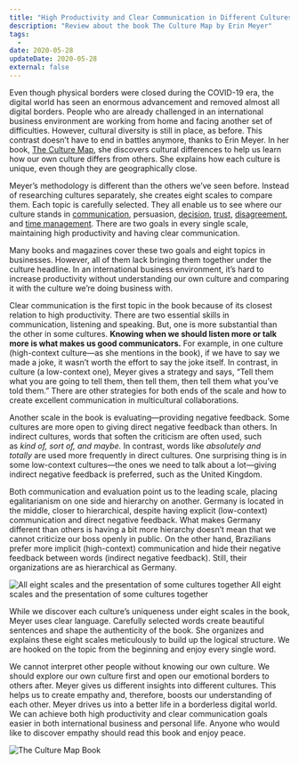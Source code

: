 ```yaml
---
title: "High Productivity and Clear Communication in Different Cultures"
description: "Review about the book The Culture Map by Erin Meyer"
tags:
  -
date: 2020-05-28
updateDate: 2020-05-28
external: false
---
```


Even though physical borders were closed during the COVID-19 era, the digital world has seen an enormous advancement and removed almost all digital borders. People who are already challenged in an international business environment are working from home and facing another set of difficulties. However, cultural diversity is still in place, as before. This contrast doesn’t have to end in battles anymore, thanks to Erin Meyer. In her book, [The Culture Map](https://www.erinmeyer.com/book/), she discovers cultural differences to help us learn how our own culture differs from others. She explains how each culture is unique, even though they are geographically close.

Meyer’s methodology is different than the others we’ve seen before. Instead of researching cultures separately, she creates eight scales to compare them. Each topic is carefully selected. They all enable us to see where our culture stands in [communication](/importance-of-the-feedback/), persuasion, [decision](/deciding-on-what-you-should-focus-on-next/), [trust](/how-to-build-trust-in-a-team-as-a-new-manager/), [disagreement](/how-to-solve-and-prevent-conflicts/), and [time management](/timely-estimations-are-underrated/). There are two goals in every single scale, maintaining high productivity and having clear communication.

Many books and magazines cover these two goals and eight topics in businesses. However, all of them lack bringing them together under the culture headline. In an international business environment, it’s hard to increase productivity without understanding our own culture and comparing it with the culture we’re doing business with.

Clear communication is the first topic in the book because of its closest relation to high productivity. There are two essential skills in communication, listening and speaking. But, one is more substantial than the other in some cultures. **Knowing when we should listen more or talk more is what makes us good communicators.** For example, in one culture (high-context culture—as she mentions in the book), if we have to say we made a joke, it wasn’t worth the effort to say the joke itself. In contrast, in culture (a low-context one), Meyer gives a strategy and says, “Tell them what you are going to tell them, then tell them, then tell them what you’ve told them.” There are other strategies for both ends of the scale and how to create excellent communication in multicultural collaborations.

Another scale in the book is evaluating—providing negative feedback. Some cultures are more open to giving direct negative feedback than others. In indirect cultures, words that soften the criticism are often used, such as _kind of, sort of, and maybe._ In contrast, words like _absolutely and totally_ are used more frequently in direct cultures. One surprising thing is in some low-context cultures—the ones we need to talk about a lot—giving indirect negative feedback is preferred, such as the United Kingdom.

Both communication and evaluation point us to the leading scale, placing egalitarianism on one side and hierarchy on another. Germany is located in the middle, closer to hierarchical, despite having explicit (low-context) communication and direct negative feedback. What makes Germany different than others is having a bit more hierarchy doesn’t mean that we cannot criticize our boss openly in public. On the other hand, Brazilians prefer more implicit (high-context) communication and hide their negative feedback between words (indirect negative feedback). Still, their organizations are as hierarchical as Germany.

![All eight scales and the presentation of some cultures together](/images/content/books/the-culture-map/eight-scales-in-cultures.png)
All eight scales and the presentation of some cultures together

While we discover each culture’s uniqueness under eight scales in the book, Meyer uses clear language. Carefully selected words create beautiful sentences and shape the authenticity of the book. She organizes and explains these eight scales meticulously to build up the logical structure. We are hooked on the topic from the beginning and enjoy every single word.

We cannot interpret other people without knowing our own culture. We should explore our own culture first and open our emotional borders to others after. Meyer gives us different insights into different cultures. This helps us to create empathy and, therefore, boosts our understanding of each other. Meyer drives us into a better life in a borderless digital world. We can achieve both high productivity and clear communication goals easier in both international business and personal life. Anyone who would like to discover empathy should read this book and enjoy peace.

![The Culture Map Book](/images/content/books/the-culture-map/culture-map-cover.png)
